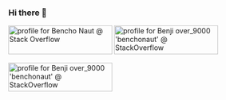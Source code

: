 ### Hi there 👋

<a href="https://stackoverflow.com/users/18068312/bencho-naut"><img src="https://stackoverflow.com/users/flair/18068312.png?theme=dark" width="208" height="58" alt="profile for Bencho Naut @ Stack Overflow" title="profile for Bencho Naut @ StackOverflow"></a>
<a href="https://stackoverflow.com/users/11993317/benji-over-9000-benchonaut"><img src="https://stackoverflow.com/users/flair/11993317.png?theme=clean" width="208" height="58" alt="profile for Benji over_9000 'benchonaut'  @ StackOverflow" title="profile for Benji over_9000 'benchonaut'  at StackOverflow"></a>


<a href="https://askubuntu.com/users/748482/benji-over-9000-benchonaut"><img src="https://askubuntu.com/users/flair/748482.png?theme=clean" width="208" height="58" alt="profile for Benji over_9000 'benchonaut'  @ StackOverflow" title="profile for Benji over_9000 'benchonaut'  at StackOverflow"></a>


<!--
**benchonaut/benchonaut** is a ✨ _special_ ✨ repository because its `README.md` (this file) appears on your GitHub profile.

Here are some ideas to get you started:

- 🔭 I’m currently working on ...
- 🌱 I’m currently learning ...
- 👯 I’m looking to collaborate on ...
- 🤔 I’m looking for help with ...
- 💬 Ask me about ...
- 📫 How to reach me: ...
- 😄 Pronouns: ...
- ⚡ Fun fact: ...
-->
